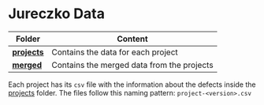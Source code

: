 # Jureczko Data

| Folder                    | Content                                    |
| ------------------------- | ------------------------------------------ |
| [**projects**](projects/) | Contains the data for each project         |
| [**merged**](merged/)     | Contains the merged data from the projects |


Each project has its `csv` file with the information about the defects inside the [projects](projects/) folder. The files follow this naming pattern: `project-<version>.csv`
